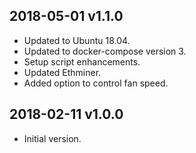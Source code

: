 ## 2018-05-01 v1.1.0

* Updated to Ubuntu 18.04.
* Updated to docker-compose version 3.
* Setup script enhancements.
* Updated Ethminer.
* Added option to control fan speed.

## 2018-02-11 v1.0.0

* Initial version.
